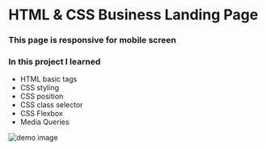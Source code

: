 # HTML & CSS Business Landing Page

### This page is responsive for mobile screen

### In this project I learned

- HTML basic tags
- CSS styling
- CSS position
- CSS class selector
- CSS Flexbox
- Media Queries

![demo image](./images/thumbnail.png)
